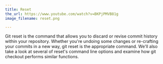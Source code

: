 ```yaml
---
title: Reset
the_url: https://www.youtube.com/watch?v=BKPjPMVB81g
image_filename: reset.png

---
```


Git reset is the command that allows you to discard or revise commit history within your repository. Whether you're undoing some changes or re-crafting your commits in a new way, git reset is the appropriate command. We'll also take a look at several of reset's command line options and examine how git checkout performs similar functions.
